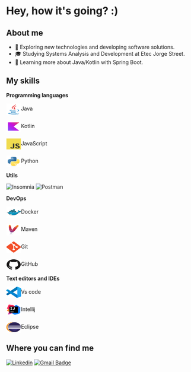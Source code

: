 # Hey, how it's going? :)

## About me

- 🤔 Exploring new technologies and developing software solutions.
- 🎓 Studying Systems Analysis and Development at Etec Jorge Street.
- 🌱 Learning more about Java/Kotlin with Spring Boot.

## My skills

**Programming languages**

<img align="center" alt="Lucas-JS" height="30" width="40" src="https://raw.githubusercontent.com/devicons/devicon/master/icons/java/java-original.svg">Java</div> 
<br/>
<br/>
<img align="center" alt="Lucas-JS" height="30" width="40" src="https://raw.githubusercontent.com/devicons/devicon/master/icons/kotlin/kotlin-original.svg">Kotlin</div> 
<br/>
<br/>
<img align="center" alt="Lucas-JS" height="30" width="40" src="https://raw.githubusercontent.com/devicons/devicon/master/icons/javascript/javascript-original.svg">JavaScript</div> 
<br/>
<br/>
<img align="center" alt="Lucas-JS" height="30" width="40" src="https://raw.githubusercontent.com/devicons/devicon/master/icons/python/python-original.svg">Python</div> 

**Utils**

![Insomnia](https://img.shields.io/badge/-Insomnia-333333?style=flat&logo=insomnia)
![Postman](https://img.shields.io/badge/-Postman-333333?style=flat&logo=postman)

**DevOps**

<img align="center" alt="Lucas-JS" height="30" width="40" src="https://raw.githubusercontent.com/devicons/devicon/master/icons/docker/docker-original.svg">Docker</div> 
<br/>
<br/>
<img align="center" alt="Lucas-JS" height="30" width="40" src="https://raw.githubusercontent.com/devicons/devicon/master/icons/maven/maven-original.svg">Maven</div> 
<br/>
<br/>
<img align="center" alt="Lucas-JS" height="30" width="40" src="https://raw.githubusercontent.com/devicons/devicon/master/icons/git/git-original.svg">Git</div> 
<br/>
<br/>
<img align="center" alt="Lucas-JS" height="30" width="40" src="https://raw.githubusercontent.com/devicons/devicon/master/icons/github/github-original.svg">GitHub</div> 

**Text editors and IDEs**

<img align="center" alt="Lucas-JS" height="30" width="40" src="https://raw.githubusercontent.com/devicons/devicon/master/icons/vscode/vscode-original.svg">Vs code</div> 
<br/>
<br/>
<img align="center" alt="Lucas-JS" height="30" width="40" src="https://raw.githubusercontent.com/devicons/devicon/master/icons/intellij/intellij-original.svg">Intellij</div> 
<br/>
<br/>
<img align="center" alt="Lucas-JS" height="30" width="40" src="https://raw.githubusercontent.com/devicons/devicon/master/icons/eclipse/eclipse-original.svg">Eclipse</div> 

## Where you can find me

[![Linkedin](https://img.shields.io/badge/-Lucas_Pio-blue?style=flat-square&logo=Linkedin&logoColor=white&link=LINK-DO-SEU-LINKEDIN)](https://www.linkedin.com/in/lucas-pio-de-almeida-galv%C3%A3o-0822a631a/)
[![Gmail Badge](https://img.shields.io/badge/-contato.lukaspio@gmail.com-006bed?style=flat-square&logo=Gmail&logoColor=white&link=mailto:SEU-EMAIL)](mailto:contato.lukaspio@gmail.com)
